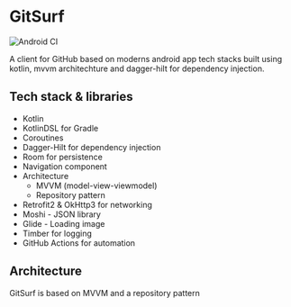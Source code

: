 # GitSurf

![Android CI](https://github.com/pushpalroy/GitSurf/workflows/Android%20CI/badge.svg?branch=master)

A client for GitHub based on moderns android app tech stacks built using kotlin, mvvm architechture and dagger-hilt for dependency injection.

## Tech stack & libraries

- Kotlin
- KotlinDSL for Gradle
- Coroutines
- Dagger-Hilt for dependency injection
- Room for persistence
- Navigation component
- Architecture
  - MVVM (model-view-viewmodel)
  - Repository pattern
- Retrofit2 & OkHttp3 for networking
- Moshi - JSON library
- Glide - Loading image
- Timber for logging
- GitHub Actions for automation


## Architecture
GitSurf is based on MVVM and a repository pattern
